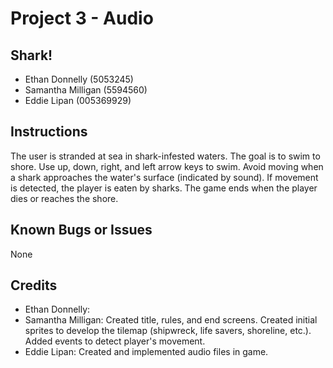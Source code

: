 #	Project	3 - Audio

##	Shark!

* Ethan Donnelly (5053245)
* Samantha Milligan (5594560)
* Eddie Lipan (005369929)

##	Instructions
The user is stranded at sea in shark-infested waters. The goal is to swim to shore. Use up, down, right, and left arrow keys to swim. Avoid moving when a shark approaches the water's surface (indicated by sound). If movement is detected, the player is eaten by sharks. The game ends when the player dies or reaches the shore.

##	Known	Bugs	or	Issues
None

##	Credits

* Ethan Donnelly:
* Samantha Milligan: Created title, rules, and end screens. Created initial sprites to develop the tilemap (shipwreck, life savers, shoreline, etc.). Added     events to detect player's movement.
* Eddie Lipan: Created and implemented audio files in game.

